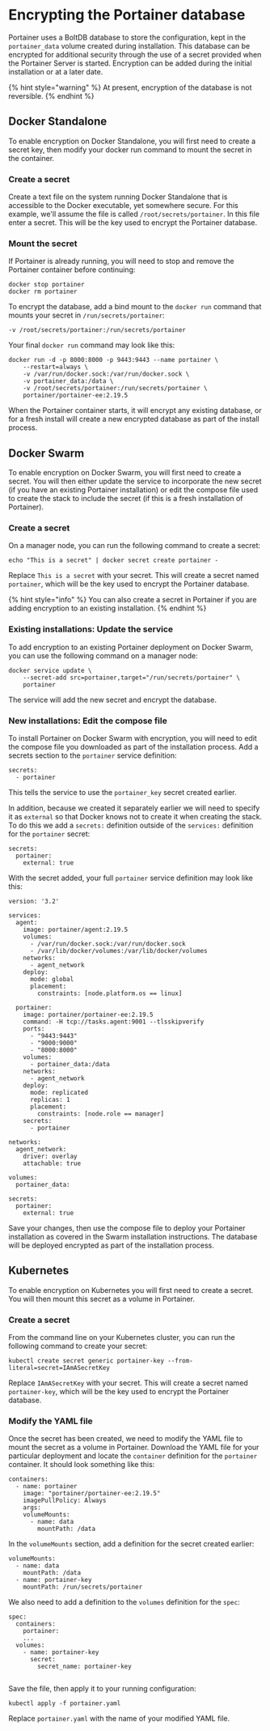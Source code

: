 # Encrypting the Portainer database

Portainer uses a BoltDB database to store the configuration, kept in the `portainer_data` volume created during installation. This database can be encrypted for additional security through the use of a secret provided when the Portainer Server is started. Encryption can be added during the initial installation or at a later date.

{% hint style="warning" %}
At present, encryption of the database is not reversible.
{% endhint %}

## Docker Standalone

To enable encryption on Docker Standalone, you will first need to create a secret key, then modify your docker run command to mount the secret in the container.

### Create a secret

Create a text file on the system running Docker Standalone that is accessible to the Docker executable, yet somewhere secure. For this example, we'll assume the file is called `/root/secrets/portainer`. In this file enter a secret. This will be the key used to encrypt the Portainer database.

### Mount the secret

If Portainer is already running, you will need to stop and remove the Portainer container before continuing:

```
docker stop portainer
docker rm portainer
```

To encrypt the database, add a bind mount to the `docker run` command that mounts your secret in `/run/secrets/portainer`:

```
-v /root/secrets/portainer:/run/secrets/portainer
```

Your final `docker run` command may look like this:

```
docker run -d -p 8000:8000 -p 9443:9443 --name portainer \
    --restart=always \
    -v /var/run/docker.sock:/var/run/docker.sock \
    -v portainer_data:/data \
    -v /root/secrets/portainer:/run/secrets/portainer \
    portainer/portainer-ee:2.19.5
```

When the Portainer container starts, it will encrypt any existing database, or for a fresh install will create a new encrypted database as part of the install process.

## Docker Swarm

To enable encryption on Docker Swarm, you will first need to create a secret. You will then either update the service to incorporate the new secret (if you have an existing Portainer installation) or edit the compose file used to create the stack to include the secret (if this is a fresh installation of Portainer).

### Create a secret

On a manager node, you can run the following command to create a secret:

```
echo "This is a secret" | docker secret create portainer -
```

Replace `This is a secret` with your secret. This will create a secret named `portainer`, which will be the key used to encrypt the Portainer database.

{% hint style="info" %}
You can also create a secret in Portainer if you are adding encryption to an existing installation.
{% endhint %}

### Existing installations: Update the service

To add encryption to an existing Portainer deployment on Docker Swarm, you can use the following command on a manager node:

```
docker service update \
    --secret-add src=portainer,target="/run/secrets/portainer" \
    portainer
```

The service will add the new secret and encrypt the database.

### New installations: Edit the compose file

To install Portainer on Docker Swarm with encryption, you will need to edit the compose file you downloaded as part of the installation process. Add a secrets section to the `portainer` service definition:

```
secrets:
  - portainer
```

This tells the service to use the `portainer_key` secret created earlier.&#x20;

In addition, because we created it separately earlier we will need to specify it as `external` so that Docker knows not to create it when creating the stack. To do this we add a `secrets:` definition outside of the `services:` definition for the `portainer` secret:

```
secrets:
  portainer:
    external: true
```

With the secret added, your full `portainer` service definition may look like this:

```
version: '3.2'

services:
  agent:
    image: portainer/agent:2.19.5
    volumes:
      - /var/run/docker.sock:/var/run/docker.sock
      - /var/lib/docker/volumes:/var/lib/docker/volumes
    networks:
      - agent_network
    deploy:
      mode: global
      placement:
        constraints: [node.platform.os == linux]

  portainer:
    image: portainer/portainer-ee:2.19.5
    command: -H tcp://tasks.agent:9001 --tlsskipverify
    ports:
      - "9443:9443"
      - "9000:9000"
      - "8000:8000"
    volumes:
      - portainer_data:/data
    networks:
      - agent_network
    deploy:
      mode: replicated
      replicas: 1
      placement:
        constraints: [node.role == manager]
    secrets:
      - portainer

networks:
  agent_network:
    driver: overlay
    attachable: true

volumes:
  portainer_data:
      
secrets:
  portainer:
    external: true
```

Save your changes, then use the compose file to deploy your Portainer installation as covered in the Swarm installation instructions. The database will be deployed encrypted as part of the installation process.

## Kubernetes

To enable encryption on Kubernetes you will first need to create a secret. You will then mount this secret as a volume in Portainer.

### Create a secret

From the command line on your Kubernetes cluster, you can run the following command to create your secret:

```
kubectl create secret generic portainer-key --from-literal=secret=IAmASecretKey
```

Replace `IAmASecretKey` with your secret. This will create a secret named `portainer-key`, which will be the key used to encrypt the Portainer database.

### Modify the YAML file

Once the secret has been created, we need to modify the YAML file to mount the secret as a volume in Portainer. Download the YAML file for your particular deployment and locate the `container` definition for the `portainer` container. It should look something like this:

```
containers:
  - name: portainer
    image: "portainer/portainer-ee:2.19.5"
    imagePullPolicy: Always
    args:          
    volumeMounts:
      - name: data
        mountPath: /data  
```

In the `volumeMounts` section, add a definition for the secret created earlier:

```
volumeMounts:
  - name: data
    mountPath: /data
  - name: portainer-key
    mountPath: /run/secrets/portainer
```

We also need to add a definition to the `volumes` definition for the `spec`:

```
spec:
  containers:
    portainer:
    ...
  volumes:
    - name: portainer-key
      secret:
        secret_name: portainer-key
      
```

Save the file, then apply it to your running configuration:

```
kubectl apply -f portainer.yaml
```

Replace `portainer.yaml` with the name of your modified YAML file.
